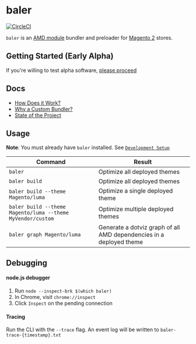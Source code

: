 # baler

[![CircleCI](https://circleci.com/gh/DrewML/baler.svg?style=svg)](https://circleci.com/gh/DrewML/baler)

`baler` is an [AMD module](https://requirejs.org/) bundler and preloader for [Magento 2](https://u.magento.com/magento-2) stores.

## Getting Started (Early Alpha)

If you're willing to test alpha software, [please proceed](docs/ALPHA.md)

## Docs

-   [How Does it Work?](docs/HOW_IT_WORKS.md)
-   [Why a Custom Bundler?](docs/WHY_CUSTOM.md)
-   [State of the Project](docs/STATE_OF_PROJECT.md)

## Usage

**Note**: You must already have `baler` installed. See [`Development Setup`](#Development-Setup)

| Command                                                    | Result                                                              |
| ---------------------------------------------------------- | ------------------------------------------------------------------- |
| `baler`                                                    | Optimize all deployed themes                                        |
| `baler build`                                              | Optimize all deployed themes                                        |
| `baler build --theme Magento/luma`                         | Optimize a single deployed theme                                    |
| `baler build --theme Magento/luma --theme MyVendor/custom` | Optimize multiple deployed themes                                   |
| `baler graph Magento/luma`                                 | Generate a dotviz graph of all AMD dependencies in a deployed theme |

## Debugging

#### node.js debugger

1. Run `node --inspect-brk $(which baler)`
2. In Chrome, visit `chrome://inspect`
3. Click `Inspect` on the pending connection

#### Tracing

Run the CLI with the `--trace` flag. An event log will be written to `baler-trace-{timestamp}.txt`
